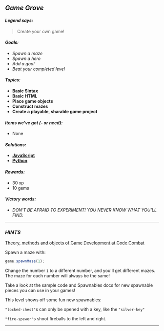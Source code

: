 ## _Game Grove_

#### _Legend says:_
> Create your own game!

#### _Goals:_
+ _Spawn a maze_
+ _Spawn a hero_
+ _Add a goal_
+ _Beat your completed level_

#### _Topics:_
+ **Basic Sintax**
+ **Basic HTML**
+ **Place game objects**
+ **Construct mazes**
+ **Create a playable, sharable game project**

#### _Items we've got (- or need):_
+ None

#### _Solutions:_
+ **[JavaScript](gameGrove.js)**
+ **[Python](game_grove.py)**

#### _Rewards:_
+ 30 xp
+ 10 gems

#### _Victory words:_
+ _DON'T BE AFRAID TO EXPERIMENT! YOU NEVER KNOW WHAT YOU'LL FIND._

___

### _HINTS_

[Theory, methods and objects of Game Development at Code Combat](https://github.com/katitek/Code-Combat/tree/master/0_Review/000_gamedev)

Spawn a maze with:

```javascript
game.spawnMaze(1);
```

Change the number `1` to a different number, and you'll get different mazes. The maze for each number will always be the same!

Take a look at the sample code and Spawnables docs for new spawnable pieces you can use in your games!

This level shows off some fun new spawnables:

`"locked-chest"`s can only be opened with a key, like the `"silver-key"`

`"fire-spewer"`s shoot fireballs to the left and right.

___
